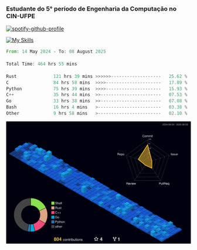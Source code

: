 
### Estudante do 5° período de Engenharia da Computação no CIN-UFPE

[![spotify-github-profile](https://spotify-github-profile.kittinanx.com/api/view?uid=21nggge2ld354asa4l3xoze2q&cover_image=true&theme=novatorem&show_offline=false&background_color=000000&interchange=true&bar_color=53b14f&bar_color_cover=true)](https://github.com/kittinan/spotify-github-profile)


[![My Skills](https://skillicons.dev/icons?i=c,cpp,rust,py,java,neovim&theme=dark)](https://skillicons.dev)

<!--START_SECTION:waka-->

```rust
From: 14 May 2024 - To: 08 August 2025

Total Time: 464 hrs 55 mins

Rust              121 hrs 39 mins >>>>>>-------------------   25.62 %
C                 84 hrs 58 mins  >>>>---------------------   17.89 %
Python            75 hrs 39 mins  >>>>---------------------   15.93 %
C++               35 hrs 44 mins  >>-----------------------   07.53 %
Go                33 hrs 38 mins  >>-----------------------   07.08 %
Bash              16 hrs 4 mins   >------------------------   03.38 %
Other             9 hrs 58 mins   >------------------------   02.10 %
```

<!--END_SECTION:waka-->

![](./profile-3d-contrib/profile-night-view.svg)
